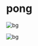 # pong




![bg](https://user-images.githubusercontent.com/80839097/221481047-8c077c5f-ce04-4fc7-a1a9-6366c86b43e5.png)

![bg](https://user-images.githubusercontent.com/80839097/221481119-2bde9d6f-387b-46a1-95cc-ba7378618a47.png)

